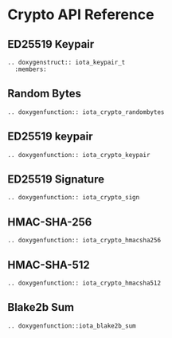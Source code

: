 # Crypto API Reference

## ED25519 Keypair

```{eval-rst}
.. doxygenstruct:: iota_keypair_t
  :members:
```

## Random Bytes

```{eval-rst}
.. doxygenfunction:: iota_crypto_randombytes
```

## ED25519 keypair

```{eval-rst}
.. doxygenfunction:: iota_crypto_keypair
```

## ED25519 Signature

```{eval-rst}
.. doxygenfunction:: iota_crypto_sign
```

## HMAC-SHA-256

```{eval-rst}
.. doxygenfunction:: iota_crypto_hmacsha256
```

## HMAC-SHA-512

```{eval-rst}
.. doxygenfunction:: iota_crypto_hmacsha512
```

## Blake2b Sum

```{eval-rst}
.. doxygenfunction::iota_blake2b_sum
```
